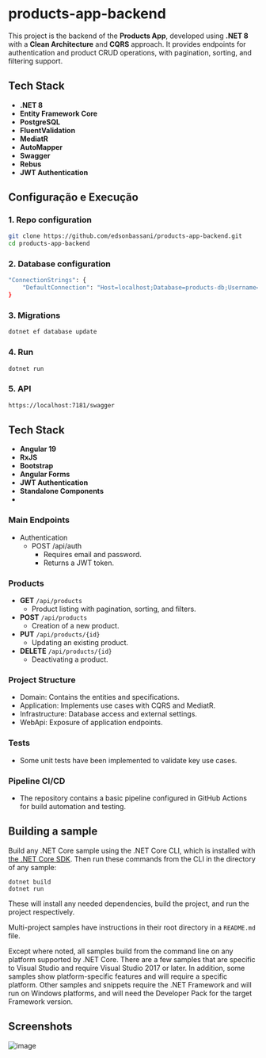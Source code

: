 # products-app-backend

This project is the backend of the **Products App**, developed using **.NET 8** with a **Clean Architecture** and **CQRS** approach. 
It provides endpoints for authentication and product CRUD operations, with pagination, sorting, and filtering support.

## Tech Stack 
- **.NET 8**
- **Entity Framework Core**  
- **PostgreSQL**
- **FluentValidation**
- **MediatR**  
- **AutoMapper**
- **Swagger**
- **Rebus**  
- **JWT Authentication**

## Configuração e Execução

### 1. Repo configuration
```bash
git clone https://github.com/edsonbassani/products-app-backend.git
cd products-app-backend
```

### 2. Database configuration
```bash
"ConnectionStrings": {
    "DefaultConnection": "Host=localhost;Database=products-db;Username=postgres;Password=yourpassword"
}
```

### 3. Migrations
```bash
dotnet ef database update
```

### 4. Run
```bash
dotnet run
```

### 5. API
```bash
https://localhost:7181/swagger
```

## Tech Stack
- **Angular 19**
- **RxJS**
- **Bootstrap**  
- **Angular Forms**  
- **JWT Authentication**  
- **Standalone Components**
- 
### Main Endpoints
- Authentication
  - POST /api/auth
    - Requires email and password.
    - Returns a JWT token.

### Products
- **GET** `/api/products`  
  - Product listing with pagination, sorting, and filters.
- **POST** `/api/products`  
  - Creation of a new product.
- **PUT** `/api/products/{id}`  
  - Updating an existing product.
- **DELETE** `/api/products/{id}`  
  - Deactivating a product.


### Project Structure
  - Domain: Contains the entities and specifications.
  - Application: Implements use cases with CQRS and MediatR.
  - Infrastructure: Database access and external settings.
  - WebApi: Exposure of application endpoints.

### Tests
  - Some unit tests have been implemented to validate key use cases.

### Pipeline CI/CD
  - The repository contains a basic pipeline configured in GitHub Actions for build automation and testing.


## Building a sample

Build any .NET Core sample using the .NET Core CLI, which is installed with [the .NET Core SDK](https://www.microsoft.com/net/download). Then run
these commands from the CLI in the directory of any sample:

```console
dotnet build
dotnet run
```

These will install any needed dependencies, build the project, and run
the project respectively.

Multi-project samples have instructions in their root directory in
a `README.md` file.  

Except where noted, all samples build from the command line on
any platform supported by .NET Core. There are a few samples that are
specific to Visual Studio and require Visual Studio 2017 or later. In
addition, some samples show platform-specific features and will require
a specific platform. Other samples and snippets require the .NET Framework
and will run on Windows platforms, and will need the Developer Pack for
the target Framework version.


## Screenshots 

![image](https://github.com/user-attachments/assets/8588f347-2af5-4e91-9055-33d93dcdb629)
